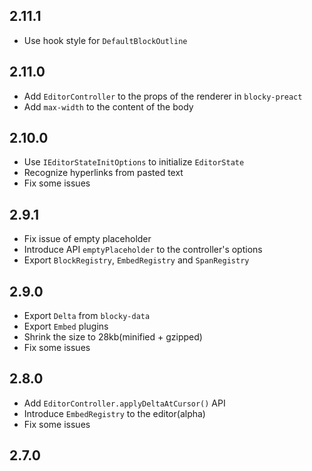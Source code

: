 ## 2.11.1

- Use hook style for `DefaultBlockOutline`

## 2.11.0

- Add `EditorController` to the props of the renderer in `blocky-preact`
- Add `max-width` to the content of the body

## 2.10.0

- Use `IEditorStateInitOptions` to initialize `EditorState`
- Recognize hyperlinks from pasted text
- Fix some issues

## 2.9.1

- Fix issue of empty placeholder
- Introduce API `emptyPlaceholder` to the controller's options
- Export `BlockRegistry`, `EmbedRegistry` and `SpanRegistry`

## 2.9.0

- Export `Delta` from `blocky-data`
- Export `Embed` plugins
- Shrink the size to 28kb(minified + gzipped)
- Fix some issues

## 2.8.0

- Add `EditorController.applyDeltaAtCursor()` API
- Introduce `EmbedRegistry` to the editor(alpha)
- Fix some issues

## 2.7.0
